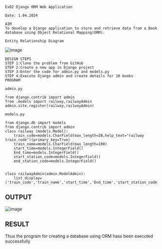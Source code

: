 ~~~
Ex02 Django ORM Web Application

Date: 1.04.2024

AIM
To develop a Django application to store and retrieve data from a Book database using Object Relational Mapping(ORM).

Entity Relationship Diagram
~~~
![image](https://github.com/niranjanadevi-s/ORM/assets/141748873/af034ba2-5226-46b2-aafe-94a0d08a1589)
~~~
DESIGN STEPS
STEP 1:Clone the problem from GitHub
STEP 2:Create a new app in Django project
STEP 3:Enter the code for admin.py and models.py
STEP 4:Execute Django admin and create details for 10 books
PROGRAM

admin.py

from django.contrib import admin
from .models import railway,railwayAdmin
admin.site.register(railway,railwayAdmin)

models.py

from django.db import models
from django.contrib import admin
class railway (models.Model):
    train_code=models.CharField(max_length=20,help_text="railway train_code")(primary_key=True)
    train_name=models.CharField(max_length=100)
    start_time=models.IntegerField()
    End_time=models.IntegerField()
    start_station_code=models.IntegerField()
    end_station_code=models.IntegerField()
    
 
class railwayAdmin(admin.ModelAdmin):
    list_display=('train_code','train_name','start_time','End_time','start_station_code','end_station_code',)
~~~
## OUTPUT

![image](https://github.com/niranjanadevi-s/ORM/assets/141748873/e069375c-0f91-4ac4-8b95-c16d1c9870b4)

## RESULT
Thus the program for creating a database using ORM hass been executed successfully
